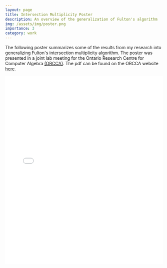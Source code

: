 ```yaml
---
layout: page
title: Intersection Multiplicity Poster
description: An overview of the generalization of Fulton's algorithm
img: /assets/img/poster.png
importance: 3
category: work
---
```


The following poster summarizes some of the results from my research into generalizing Fulton's intersection multiplicity algorithm. 
The poster was presented in a joint lab meeting for the Ontario Research Centre for Computer Algebra [(ORCCA)](http://www.orcca.on.ca/). 
The pdf can be found on the ORCCA website [here](https://www.orcca.on.ca/presentations.html).

<embed src="{{ '/assets/pdf/poster.pdf' | relative_url }}" type="application/pdf" width="100%" height="600px" />